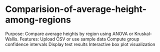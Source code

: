 # Comparision-of-average-height-among-regions
Purpose: Compare average heights by region using ANOVA or Kruskal-Wallis.  Features:  Upload CSV or use sample data  Compute group confidence intervals  Display test results  Interactive box plot visualization
